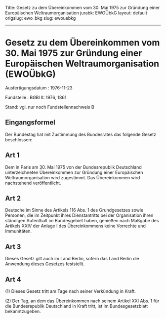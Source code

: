 Title: Gesetz zu dem Übereinkommen vom 30. Mai 1975 zur Gründung einer Europäischen
  Weltraumorganisation
jurabk: EWOÜbkG
layout: default
origslug: ewo_bkg
slug: ewouebkg

---

# Gesetz zu dem Übereinkommen vom 30. Mai 1975 zur Gründung einer Europäischen Weltraumorganisation (EWOÜbkG)

Ausfertigungsdatum
:   1976-11-23

Fundstelle
:   BGBl II: 1976, 1861

Stand: vgl. nur noch Fundstellennachweis B


## Eingangsformel

Der Bundestag hat mit Zustimmung des Bundesrates das folgende Gesetz
beschlossen:


## Art 1

Dem in Paris am 30. Mai 1975 von der Bundesrepublik Deutschland
unterzeichneten Übereinkommen zur Gründung einer Europäischen
Weltraumorganisation wird zugestimmt. Das Übereinkommen wird
nachstehend veröffentlicht.


## Art 2

Deutsche im Sinne des Artikels 116 Abs. 1 des Grundgesetzes sowie
Personen, die im Zeitpunkt ihres Dienstantritts bei der Organisation
ihren ständigen Aufenthalt im Bundesgebiet haben, genießen nach
Maßgabe des Artikels XXIV der Anlage I des Übereinkommens keine
Vorrechte und Immunitäten.


## Art 3

Dieses Gesetz gilt auch im Land Berlin, sofern das Land Berlin die
Anwendung dieses Gesetzes feststellt.


## Art 4

(1) Dieses Gesetz tritt am Tage nach seiner Verkündung in Kraft.

(2) Der Tag, an dem das Übereinkommen nach seinem Artikel XXI Abs. 1
für die Bundesrepublik Deutschland in Kraft tritt, ist im
Bundesgesetzblatt bekanntzugeben.

